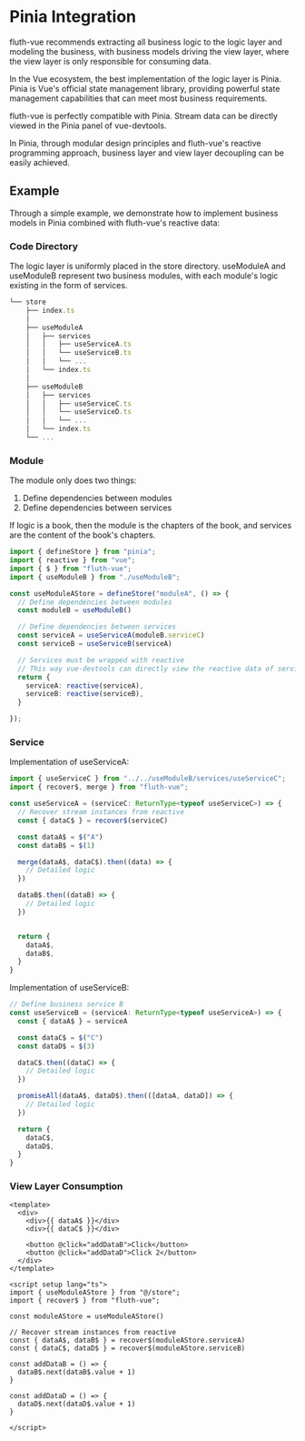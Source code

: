 # Pinia Integration

fluth-vue recommends extracting all business logic to the logic layer and modeling the business, with business models driving the view layer, where the view layer is only responsible for consuming data.

In the Vue ecosystem, the best implementation of the logic layer is Pinia. Pinia is Vue's official state management library, providing powerful state management capabilities that can meet most business requirements.

fluth-vue is perfectly compatible with Pinia. Stream data can be directly viewed in the Pinia panel of vue-devtools.

In Pinia, through modular design principles and fluth-vue's reactive programming approach, business layer and view layer decoupling can be easily achieved.

## Example

Through a simple example, we demonstrate how to implement business models in Pinia combined with fluth-vue's reactive data:

### Code Directory

The logic layer is uniformly placed in the store directory. useModuleA and useModuleB represent two business modules, with each module's logic existing in the form of services.

```js
└── store
    ├── index.ts
    │   
    ├── useModuleA
    │   ├── services
    │   │   ├── useServiceA.ts
    │   │   └── useServiceB.ts
    │   │   └── ...
    │   └── index.ts
    │     
    ├── useModuleB
    │   ├── services
    │   │   ├── useServiceC.ts
    │   │   └── useServiceD.ts
    │   │   └── ...
    │   └── index.ts
    └── ...

```

### Module

The module only does two things:
1. Define dependencies between modules
2. Define dependencies between services

If logic is a book, then the module is the chapters of the book, and services are the content of the book's chapters.

```typescript
import { defineStore } from "pinia";
import { reactive } from "vue";
import { $ } from "fluth-vue";
import { useModuleB } from "./useModuleB";

const useModuleAStore = defineStore("moduleA", () => {
  // Define dependencies between modules
  const moduleB = useModuleB()

  // Define dependencies between services
  const serviceA = useServiceA(moduleB.serviceC)
  const serviceB = useServiceB(serviceA)

  // Services must be wrapped with reactive
  // This way vue-devtools can directly view the reactive data of services in Pinia
  return {
    serviceA: reactive(serviceA),
    serviceB: reactive(serviceB),
  }

});
```

### Service

Implementation of useServiceA:
```typescript
import { useServiceC } from "../../useModuleB/services/useServiceC";
import { recover$, merge } from "fluth-vue";

const useServiceA = (serviceC: ReturnType<typeof useServiceC>) => {
  // Recover stream instances from reactive
  const { dataC$ } = recover$(serviceC)

  const dataA$ = $("A")
  const dataB$ = $(1)

  merge(dataA$, dataC$).then((data) => {
    // Detailed logic
  })

  dataB$.then((dataB) => {
    // Detailed logic
  })


  return {
    dataA$,
    dataB$,
  }
}
```

Implementation of useServiceB:
```typescript
// Define business service B
const useServiceB = (serviceA: ReturnType<typeof useServiceA>) => {
  const { dataA$ } = serviceA

  const dataC$ = $("C")
  const dataD$ = $(3)

  dataC$.then((dataC) => {
    // Detailed logic
  })

  promiseAll(dataA$, dataD$).then(([dataA, dataD]) => {
    // Detailed logic
  })

  return {
    dataC$,
    dataD$,
  }
}
```

### View Layer Consumption

```vue
<template>
  <div>
    <div>{{ dataA$ }}</div>
    <div>{{ dataC$ }}</div>

    <button @click="addDataB">Click</button>
    <button @click="addDataD">Click 2</button>
  </div>
</template>

<script setup lang="ts">
import { useModuleAStore } from "@/store";
import { recover$ } from "fluth-vue";

const moduleAStore = useModuleAStore()

// Recover stream instances from reactive
const { dataA$, dataB$ } = recover$(moduleAStore.serviceA)
const { dataC$, dataD$ } = recover$(moduleAStore.serviceB)

const addDataB = () => {
  dataB$.next(dataB$.value + 1)
}

const addDataD = () => {
  dataD$.next(dataD$.value + 1)
}

</script>
```
